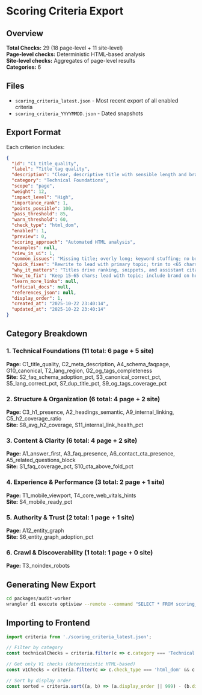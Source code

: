 # Scoring Criteria Export

## Overview

**Total Checks:** 29 (18 page-level + 11 site-level)  
**Page-level checks:** Deterministic HTML-based analysis  
**Site-level checks:** Aggregates of page-level results  
**Categories:** 6

## Files

- `scoring_criteria_latest.json` - Most recent export of all enabled criteria
- `scoring_criteria_YYYYMMDD.json` - Dated snapshots

## Export Format

Each criterion includes:

```json
{
  "id": "C1_title_quality",
  "label": "Title tag quality",
  "description": "Clear, descriptive title with sensible length and brand signal.",
  "category": "Technical Foundations",
  "scope": "page",
  "weight": 12,
  "impact_level": "High",
  "importance_rank": 1,
  "points_possible": 100,
  "pass_threshold": 85,
  "warn_threshold": 60,
  "check_type": "html_dom",
  "enabled": 1,
  "preview": 0,
  "scoring_approach": "Automated HTML analysis",
  "examples": null,
  "view_in_ui": 1,
  "common_issues": "Missing title; overly long; keyword stuffing; no brand on home.",
  "quick_fixes": "Rewrite to lead with primary topic; trim to <65 chars.",
  "why_it_matters": "Titles drive ranking, snippets, and assistant citations.",
  "how_to_fix": "Keep 15–65 chars; lead with topic; include brand on homepage.",
  "learn_more_links": null,
  "official_docs": null,
  "references_json": null,
  "display_order": 1,
  "created_at": "2025-10-22 23:40:14",
  "updated_at": "2025-10-22 23:40:14"
}
```

## Category Breakdown

### 1. Technical Foundations (11 total: 6 page + 5 site)
**Page:** C1_title_quality, C2_meta_description, A4_schema_faqpage, G10_canonical, T2_lang_region, G2_og_tags_completeness  
**Site:** S2_faq_schema_adoption_pct, S3_canonical_correct_pct, S5_lang_correct_pct, S7_dup_title_pct, S9_og_tags_coverage_pct

### 2. Structure & Organization (6 total: 4 page + 2 site)
**Page:** C3_h1_presence, A2_headings_semantic, A9_internal_linking, C5_h2_coverage_ratio  
**Site:** S8_avg_h2_coverage, S11_internal_link_health_pct

### 3. Content & Clarity (6 total: 4 page + 2 site)
**Page:** A1_answer_first, A3_faq_presence, A6_contact_cta_presence, A5_related_questions_block  
**Site:** S1_faq_coverage_pct, S10_cta_above_fold_pct

### 4. Experience & Performance (3 total: 2 page + 1 site)
**Page:** T1_mobile_viewport, T4_core_web_vitals_hints  
**Site:** S4_mobile_ready_pct

### 5. Authority & Trust (2 total: 1 page + 1 site)
**Page:** A12_entity_graph  
**Site:** S6_entity_graph_adoption_pct

### 6. Crawl & Discoverability (1 total: 1 page + 0 site)
**Page:** T3_noindex_robots

## Generating New Export

```bash
cd packages/audit-worker
wrangler d1 execute optiview --remote --command "SELECT * FROM scoring_criteria WHERE enabled = 1 ORDER BY category, display_order NULLS LAST, id" --json | jq '.[0].results' > exports/scoring_criteria_latest.json
```

## Importing to Frontend

```typescript
import criteria from './scoring_criteria_latest.json';

// Filter by category
const technicalChecks = criteria.filter(c => c.category === 'Technical Foundations');

// Get only V1 checks (deterministic HTML-based)
const v1Checks = criteria.filter(c => c.check_type === 'html_dom' && c.id.includes('_'));

// Sort by display order
const sorted = criteria.sort((a, b) => (a.display_order || 999) - (b.display_order || 999));
```

